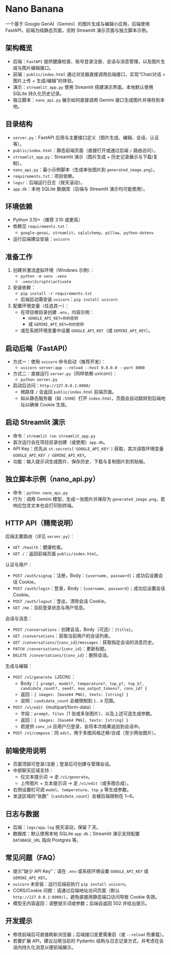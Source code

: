 # Nano Banana

一个基于 Google GenAI（Gemini）的图片生成与编辑小应用，后端使用 FastAPI，前端为纯静态页面，另附 Streamlit 演示页面与独立脚本示例。

## 架构概览
- 后端：`FastAPI` 提供健康检查、账号登录注册、会话与消息管理，以及图片生成与图片编辑接口。
- 前端：`public/index.html` 通过浏览器直接调用后端接口，实现“Chat/对话 + 图片上传 + 生成/编辑”的体验。
- 演示：`streamlit_app.py` 使用 Streamlit 搭建演示界面，本地默认使用 SQLite 持久化历史记录。
- 独立脚本：`nano_api.py` 展示如何直接调用 Gemini 接口生成图片并保存到本地。

## 目录结构
- `server.py`：FastAPI 应用与主要接口定义（图片生成、编辑、会话、认证等）。
- `public/index.html`：静态前端页面（直接打开或通过后端 `/` 路由访问）。
- `streamlit_app.py`：Streamlit 演示（图片生成 + 历史记录展示与下载/复制）。
- `nano_api.py`：最小示例脚本（生成单张图片到 `generated_image.png`）。
- `requirements.txt`：项目依赖。
- `logs/`：后端运行日志（按天滚动）。
- `app.db`：本地 SQLite 数据库（后端与 Streamlit 演示均可能使用）。

## 环境依赖
- Python 3.10+（推荐 3.10 或更高）
- 依赖见 `requirements.txt`：
  - `google-genai`、`streamlit`、`sqlalchemy`、`pillow`、`python-dotenv`
- 运行后端建议安装：`uvicorn`

## 准备工作
1. 创建并激活虚拟环境（Windows 示例）：
   - `python -m venv .venv`
   - `.venv\Scripts\activate`
2. 安装依赖：
   - `pip install -r requirements.txt`
   - 后端启动需安装 `uvicorn`：`pip install uvicorn`
3. 配置环境变量（任选其一）：
   - 在项目根目录创建 `.env`，内容示例：
     - `GOOGLE_API_KEY=你的密钥`
     - 或 `GEMINI_API_KEY=你的密钥`
   - 或在系统环境变量中设置 `GOOGLE_API_KEY`（或 `GEMINI_API_KEY`）。

## 启动后端（FastAPI）
- 方式一：使用 `uvicorn` 命令启动（推荐开发）：
  - `uvicorn server:app --reload --host 0.0.0.0 --port 8000`
- 方式二：直接运行 `server.py`（同样依赖 uvicorn）：
  - `python server.py`
- 启动后访问：`http://127.0.0.1:8000/`
  - 根路径 `/` 会返回 `public/index.html` 前端页面。
  - 如从静态服务器（如 `:5500`）打开 `index.html`，页面会自动跳转到后端地址以确保 Cookie 生效。

## 启动 Streamlit 演示
- 命令：`streamlit run streamlit_app.py`
- 首次运行会在项目目录创建（或使用）`app.db`。
- API Key：优先从 `st.secrets['GOOGLE_API_KEY']` 获取，其次读取环境变量 `GOOGLE_API_KEY / GEMINI_API_KEY`。
- 功能：输入提示词生成图片、保存历史、下载与复制图片到剪贴板。

## 独立脚本示例（nano_api.py）
- 命令：`python nano_api.py`
- 行为：调用 Gemini 模型，生成一张图片并保存为 `generated_image.png`，若响应包含文本也会打印到终端。

## HTTP API（精简说明）
后端主要路由（详见 `server.py`）：
- `GET /health`：健康检查。
- `GET /`：返回前端页面 `public/index.html`。

认证与用户：
- `POST /auth/signup`：注册，Body：`{username, password}`；成功后设置会话 Cookie。
- `POST /auth/login`：登录，Body：`{username, password}`；成功后设置会话 Cookie。
- `POST /auth/logout`：登出，清除会话 Cookie。
- `GET /me`：当前登录状态与用户信息。

会话与消息：
- `POST /conversations`：创建会话，Body（可选）：`{title}`。
- `GET /conversations`：获取当前用户的会话列表。
- `GET /conversations/{conv_id}/messages`：获取指定会话的消息历史。
- `PATCH /conversations/{conv_id}`：更新标题。
- `DELETE /conversations/{conv_id}`：删除会话。

生成与编辑：
- `POST /v1/generate`（JSON）：
  - Body：`{ prompt, model?, temperature?, top_p?, top_k?, candidate_count?, seed?, max_output_tokens?, conv_id? }`
  - 返回：`{ images: [base64 PNG], texts: [string] }`
  - 说明：`candidate_count` 会被限制到 `1..6` 范围。
- `POST /v1/edit`（multipart/form-data）：
  - 字段：`prompt`、`files`（1 张或多张图片）、以及上述可选生成参数。
  - 返回：`{ images: [base64 PNG], texts: [string] }`
  - 若提供 `conv_id` 且用户已登录，会将本次结果追加到会话中。
- `POST /v1/compose`：同 `edit`，用于多图风格迁移/合成（至少两张图片）。

## 前端使用说明
- 页面顶部可登录/注册；登录后可创建与管理会话。
- 中部聊天区域支持：
  - 仅文本提示词 → 走 `/v1/generate`。
  - 上传图片 + 文本提示词 → 走 `/v1/edit`（或多图合成）。
- 右侧设置栏可调 `model`、`temperature`、`top_p` 等生成参数。
- 发送区域的“张数”（`candidate_count`）会被后端限制在 1~6。

## 日志与数据
- 后端：`logs/app.log` 按天滚动，保留 7 天。
- 数据库：默认使用本地 SQLite `app.db`；Streamlit 演示支持配置 `DATABASE_URL` 指向 Postgres 等。

## 常见问题（FAQ）
- 提示“缺少 API Key”：请在 `.env` 或系统环境设置 `GOOGLE_API_KEY` 或 `GEMINI_API_KEY`。
- `uvicorn` 未安装：运行后端前执行 `pip install uvicorn`。
- CORS/Cookie 问题：请通过后端地址访问页面（默认 `http://127.0.0.1:8000/`），避免直接用静态端口访问导致 Cookie 失效。
- 模型无内容返回：调整提示词或参数；后端会返回 502 并给出提示。

## 开发提示
- 修改前端后可直接刷新浏览器；后端接口变更需重启（或 `--reload` 热重载）。
- 若要扩展 API，建议沿用当前的 Pydantic 结构与日志记录方式，并考虑在会话内持久化消息以便前端展示。